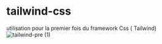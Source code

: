 # tailwind-css
utilisation pour la premier fois du framework Css ( Tailwind)
![tailwind-pre (1)](https://user-images.githubusercontent.com/101246991/171513650-38578ac6-fbd9-4007-a5ff-77c89b35c6fb.png)
